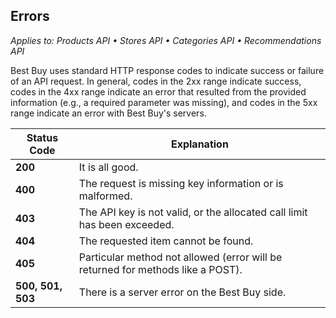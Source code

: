 ## Errors

*Applies to: Products API &#8226; Stores API &#8226; Categories API &#8226; Recommendations API*

Best Buy uses standard HTTP response codes to indicate success or failure of an API request. In general, codes in the 2xx range indicate success, codes in the 4xx range indicate an error that resulted from the provided information (e.g., a required parameter was missing), and codes in the 5xx range indicate an error with Best Buy's servers.

Status Code | Explanation
------------|------------
**200** | It is all good.
**400** | The request is missing key information or is malformed.
**403** | The API key is not valid, or the allocated call limit has been exceeded.
**404** | The requested item cannot be found.
**405** | Particular method not allowed (error will be returned for methods like a POST).
**500, 501, 503** | There is a server error on the Best Buy side.